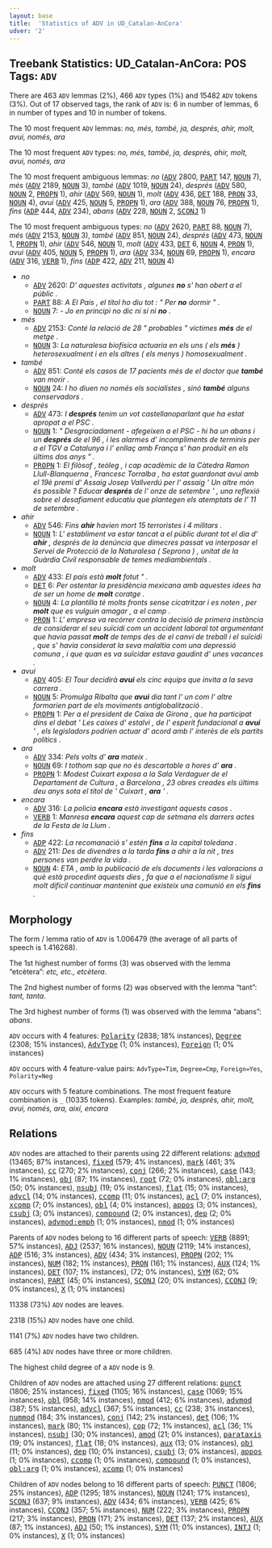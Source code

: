 ```yaml
---
layout: base
title:  'Statistics of ADV in UD_Catalan-AnCora'
udver: '2'
---
```


## Treebank Statistics: UD_Catalan-AnCora: POS Tags: `ADV`

There are 463 `ADV` lemmas (2%), 466 `ADV` types (1%) and 15482 `ADV` tokens (3%).
Out of 17 observed tags, the rank of `ADV` is: 6 in number of lemmas, 6 in number of types and 10 in number of tokens.

The 10 most frequent `ADV` lemmas: <em>no, més, també, ja, després, ahir, molt, avui, només, ara</em>

The 10 most frequent `ADV` types:  <em>no, més, també, ja, després, ahir, molt, avui, només, ara</em>

The 10 most frequent ambiguous lemmas: <em>no</em> (<tt><a href="ca_ancora-pos-ADV.html">ADV</a></tt> 2800, <tt><a href="ca_ancora-pos-PART.html">PART</a></tt> 147, <tt><a href="ca_ancora-pos-NOUN.html">NOUN</a></tt> 7), <em>més</em> (<tt><a href="ca_ancora-pos-ADV.html">ADV</a></tt> 2189, <tt><a href="ca_ancora-pos-NOUN.html">NOUN</a></tt> 3), <em>també</em> (<tt><a href="ca_ancora-pos-ADV.html">ADV</a></tt> 1019, <tt><a href="ca_ancora-pos-NOUN.html">NOUN</a></tt> 24), <em>després</em> (<tt><a href="ca_ancora-pos-ADV.html">ADV</a></tt> 580, <tt><a href="ca_ancora-pos-NOUN.html">NOUN</a></tt> 2, <tt><a href="ca_ancora-pos-PROPN.html">PROPN</a></tt> 1), <em>ahir</em> (<tt><a href="ca_ancora-pos-ADV.html">ADV</a></tt> 569, <tt><a href="ca_ancora-pos-NOUN.html">NOUN</a></tt> 1), <em>molt</em> (<tt><a href="ca_ancora-pos-ADV.html">ADV</a></tt> 436, <tt><a href="ca_ancora-pos-DET.html">DET</a></tt> 188, <tt><a href="ca_ancora-pos-PRON.html">PRON</a></tt> 33, <tt><a href="ca_ancora-pos-NOUN.html">NOUN</a></tt> 4), <em>avui</em> (<tt><a href="ca_ancora-pos-ADV.html">ADV</a></tt> 425, <tt><a href="ca_ancora-pos-NOUN.html">NOUN</a></tt> 5, <tt><a href="ca_ancora-pos-PROPN.html">PROPN</a></tt> 1), <em>ara</em> (<tt><a href="ca_ancora-pos-ADV.html">ADV</a></tt> 388, <tt><a href="ca_ancora-pos-NOUN.html">NOUN</a></tt> 76, <tt><a href="ca_ancora-pos-PROPN.html">PROPN</a></tt> 1), <em>fins</em> (<tt><a href="ca_ancora-pos-ADP.html">ADP</a></tt> 444, <tt><a href="ca_ancora-pos-ADV.html">ADV</a></tt> 234), <em>abans</em> (<tt><a href="ca_ancora-pos-ADV.html">ADV</a></tt> 228, <tt><a href="ca_ancora-pos-NOUN.html">NOUN</a></tt> 2, <tt><a href="ca_ancora-pos-SCONJ.html">SCONJ</a></tt> 1)

The 10 most frequent ambiguous types:  <em>no</em> (<tt><a href="ca_ancora-pos-ADV.html">ADV</a></tt> 2620, <tt><a href="ca_ancora-pos-PART.html">PART</a></tt> 88, <tt><a href="ca_ancora-pos-NOUN.html">NOUN</a></tt> 7), <em>més</em> (<tt><a href="ca_ancora-pos-ADV.html">ADV</a></tt> 2153, <tt><a href="ca_ancora-pos-NOUN.html">NOUN</a></tt> 3), <em>també</em> (<tt><a href="ca_ancora-pos-ADV.html">ADV</a></tt> 851, <tt><a href="ca_ancora-pos-NOUN.html">NOUN</a></tt> 24), <em>després</em> (<tt><a href="ca_ancora-pos-ADV.html">ADV</a></tt> 473, <tt><a href="ca_ancora-pos-NOUN.html">NOUN</a></tt> 1, <tt><a href="ca_ancora-pos-PROPN.html">PROPN</a></tt> 1), <em>ahir</em> (<tt><a href="ca_ancora-pos-ADV.html">ADV</a></tt> 546, <tt><a href="ca_ancora-pos-NOUN.html">NOUN</a></tt> 1), <em>molt</em> (<tt><a href="ca_ancora-pos-ADV.html">ADV</a></tt> 433, <tt><a href="ca_ancora-pos-DET.html">DET</a></tt> 6, <tt><a href="ca_ancora-pos-NOUN.html">NOUN</a></tt> 4, <tt><a href="ca_ancora-pos-PRON.html">PRON</a></tt> 1), <em>avui</em> (<tt><a href="ca_ancora-pos-ADV.html">ADV</a></tt> 405, <tt><a href="ca_ancora-pos-NOUN.html">NOUN</a></tt> 5, <tt><a href="ca_ancora-pos-PROPN.html">PROPN</a></tt> 1), <em>ara</em> (<tt><a href="ca_ancora-pos-ADV.html">ADV</a></tt> 334, <tt><a href="ca_ancora-pos-NOUN.html">NOUN</a></tt> 69, <tt><a href="ca_ancora-pos-PROPN.html">PROPN</a></tt> 1), <em>encara</em> (<tt><a href="ca_ancora-pos-ADV.html">ADV</a></tt> 316, <tt><a href="ca_ancora-pos-VERB.html">VERB</a></tt> 1), <em>fins</em> (<tt><a href="ca_ancora-pos-ADP.html">ADP</a></tt> 422, <tt><a href="ca_ancora-pos-ADV.html">ADV</a></tt> 211, <tt><a href="ca_ancora-pos-NOUN.html">NOUN</a></tt> 4)


* <em>no</em>
  * <tt><a href="ca_ancora-pos-ADV.html">ADV</a></tt> 2620: <em>D' aquestes activitats , algunes <b>no</b> s' han obert a el públic .</em>
  * <tt><a href="ca_ancora-pos-PART.html">PART</a></tt> 88: <em>A El País , el títol ho diu tot : " Per <b>no</b> dormir " .</em>
  * <tt><a href="ca_ancora-pos-NOUN.html">NOUN</a></tt> 7: <em>- Jo en principi no dic ni sí ni <b>no</b> .</em>
* <em>més</em>
  * <tt><a href="ca_ancora-pos-ADV.html">ADV</a></tt> 2153: <em>Conté la relació de 28 " probables " víctimes <b>més</b> de el metge .</em>
  * <tt><a href="ca_ancora-pos-NOUN.html">NOUN</a></tt> 3: <em>La naturalesa biofísica actuaria en els uns ( els <b>més</b> ) heterosexualment i en els altres ( els menys ) homosexualment .</em>
* <em>també</em>
  * <tt><a href="ca_ancora-pos-ADV.html">ADV</a></tt> 851: <em>Conté els casos de 17 pacients més de el doctor que <b>també</b> van morir .</em>
  * <tt><a href="ca_ancora-pos-NOUN.html">NOUN</a></tt> 24: <em>I ho diuen no només els socialistes , sinó <b>també</b> alguns conservadors .</em>
* <em>després</em>
  * <tt><a href="ca_ancora-pos-ADV.html">ADV</a></tt> 473: <em>I <b>després</b> tenim un vot castellanoparlant que ha estat apropat a el PSC .</em>
  * <tt><a href="ca_ancora-pos-NOUN.html">NOUN</a></tt> 1: <em>" Desgraciadament - afegeixen a el PSC - hi ha un abans i un <b>després</b> de el 96 , i les alarmes d' incompliments de terminis per a el TGV a Catalunya i l' enllaç amb França s' han produït en els últims dos anys " .</em>
  * <tt><a href="ca_ancora-pos-PROPN.html">PROPN</a></tt> 1: <em>El filòsof , teòleg , i cap acadèmic de la Càtedra Ramon Llull-Blanquerna , Francesc Torralba , ha estat guardonat avui amb el 19è premi d' Assaig Josep Vallverdú per l' assaig ' Un altre món és possible ? Educar <b>després</b> de l' onze de setembre ' , una reflexió sobre el desafiament educatiu que plantegen els atemptats de l' 11 de setembre .</em>
* <em>ahir</em>
  * <tt><a href="ca_ancora-pos-ADV.html">ADV</a></tt> 546: <em>Fins <b>ahir</b> havien mort 15 terroristes i 4 militars .</em>
  * <tt><a href="ca_ancora-pos-NOUN.html">NOUN</a></tt> 1: <em>L' establiment va estar tancat a el públic durant tot el dia d' <b>ahir</b> , després de la denúncia que dimecres passat va interposar el Servei de Protecció de la Naturalesa ( Seprona ) , unitat de la Guàrdia Civil responsable de temes mediambientals .</em>
* <em>molt</em>
  * <tt><a href="ca_ancora-pos-ADV.html">ADV</a></tt> 433: <em>El país està <b>molt</b> fotut " .</em>
  * <tt><a href="ca_ancora-pos-DET.html">DET</a></tt> 6: <em>Per ostentar la presidència mexicana amb aquestes idees ha de ser un home de <b>molt</b> coratge .</em>
  * <tt><a href="ca_ancora-pos-NOUN.html">NOUN</a></tt> 4: <em>La plantilla té molts fronts sense cicatritzar i es noten , per <b>molt</b> que es vulguin amagar , a el camp .</em>
  * <tt><a href="ca_ancora-pos-PRON.html">PRON</a></tt> 1: <em>L' empresa va recórrer contra la decisió de primera instància de considerar el seu suïcidi com un accident laboral tot argumentant que havia passat <b>molt</b> de temps des de el canvi de treball i el suïcidi , que s' havia considerat la seva malaltia com una depressió comuna , i que quan es va suïcidar estava gaudint d' unes vacances .</em>
* <em>avui</em>
  * <tt><a href="ca_ancora-pos-ADV.html">ADV</a></tt> 405: <em>El Tour decidirà <b>avui</b> els cinc equips que invita a la seva carrera .</em>
  * <tt><a href="ca_ancora-pos-NOUN.html">NOUN</a></tt> 5: <em>Promulga Ribalta que <b>avui</b> dia tant l' un com l' altre formarien part de els moviments antiglobalització .</em>
  * <tt><a href="ca_ancora-pos-PROPN.html">PROPN</a></tt> 1: <em>Per a el president de Caixa de Girona , que ha participat dins el debat ' Les caixes d' estalvi , de l' esperit fundacional a <b>avui</b> ' , els legisladors podrien actuar d' acord amb l' interès de els partits polítics .</em>
* <em>ara</em>
  * <tt><a href="ca_ancora-pos-ADV.html">ADV</a></tt> 334: <em>Pels volts d' <b>ara</b> mateix .</em>
  * <tt><a href="ca_ancora-pos-NOUN.html">NOUN</a></tt> 69: <em>I tothom sap que no és descartable a hores d' <b>ara</b> .</em>
  * <tt><a href="ca_ancora-pos-PROPN.html">PROPN</a></tt> 1: <em>Modest Cuixart exposa a la Sala Verdaguer de el Departament de Cultura , a Barcelona , 23 obres creades els últims deu anys sota el títol de ' Cuixart , <b>ara</b> ' .</em>
* <em>encara</em>
  * <tt><a href="ca_ancora-pos-ADV.html">ADV</a></tt> 316: <em>La policia <b>encara</b> està investigant aquests casos .</em>
  * <tt><a href="ca_ancora-pos-VERB.html">VERB</a></tt> 1: <em>Manresa <b>encara</b> aquest cap de setmana els darrers actes de la Festa de la Llum .</em>
* <em>fins</em>
  * <tt><a href="ca_ancora-pos-ADP.html">ADP</a></tt> 422: <em>La recomanació s' estén <b>fins</b> a la capital toledana .</em>
  * <tt><a href="ca_ancora-pos-ADV.html">ADV</a></tt> 211: <em>Des de divendres a la tarda <b>fins</b> a ahir a la nit , tres persones van perdre la vida .</em>
  * <tt><a href="ca_ancora-pos-NOUN.html">NOUN</a></tt> 4: <em>ETA , amb la publicació de els documents i les valoracions a què està procedint aquests dies , fa que a el nacionalisme li sigui molt difícil continuar mantenint que existeix una comunió en els <b>fins</b> .</em>

## Morphology

The form / lemma ratio of `ADV` is 1.006479 (the average of all parts of speech is 1.416268).

The 1st highest number of forms (3) was observed with the lemma “etcètera”: <em>etc, etc., etcètera</em>.

The 2nd highest number of forms (2) was observed with the lemma “tant”: <em>tant, tanta</em>.

The 3rd highest number of forms (1) was observed with the lemma “abans”: <em>abans</em>.

`ADV` occurs with 4 features: <tt><a href="ca_ancora-feat-Polarity.html">Polarity</a></tt> (2838; 18% instances), <tt><a href="ca_ancora-feat-Degree.html">Degree</a></tt> (2308; 15% instances), <tt><a href="ca_ancora-feat-AdvType.html">AdvType</a></tt> (1; 0% instances), <tt><a href="ca_ancora-feat-Foreign.html">Foreign</a></tt> (1; 0% instances)

`ADV` occurs with 4 feature-value pairs: `AdvType=Tim`, `Degree=Cmp`, `Foreign=Yes`, `Polarity=Neg`

`ADV` occurs with 5 feature combinations.
The most frequent feature combination is `_` (10335 tokens).
Examples: <em>també, ja, després, ahir, molt, avui, només, ara, així, encara</em>


## Relations

`ADV` nodes are attached to their parents using 22 different relations: <tt><a href="ca_ancora-dep-advmod.html">advmod</a></tt> (13465; 87% instances), <tt><a href="ca_ancora-dep-fixed.html">fixed</a></tt> (579; 4% instances), <tt><a href="ca_ancora-dep-mark.html">mark</a></tt> (461; 3% instances), <tt><a href="ca_ancora-dep-cc.html">cc</a></tt> (270; 2% instances), <tt><a href="ca_ancora-dep-conj.html">conj</a></tt> (266; 2% instances), <tt><a href="ca_ancora-dep-case.html">case</a></tt> (143; 1% instances), <tt><a href="ca_ancora-dep-obj.html">obj</a></tt> (87; 1% instances), <tt><a href="ca_ancora-dep-root.html">root</a></tt> (72; 0% instances), <tt><a href="ca_ancora-dep-obl-arg.html">obl:arg</a></tt> (50; 0% instances), <tt><a href="ca_ancora-dep-nsubj.html">nsubj</a></tt> (19; 0% instances), <tt><a href="ca_ancora-dep-flat.html">flat</a></tt> (15; 0% instances), <tt><a href="ca_ancora-dep-advcl.html">advcl</a></tt> (14; 0% instances), <tt><a href="ca_ancora-dep-ccomp.html">ccomp</a></tt> (11; 0% instances), <tt><a href="ca_ancora-dep-acl.html">acl</a></tt> (7; 0% instances), <tt><a href="ca_ancora-dep-xcomp.html">xcomp</a></tt> (7; 0% instances), <tt><a href="ca_ancora-dep-obl.html">obl</a></tt> (4; 0% instances), <tt><a href="ca_ancora-dep-appos.html">appos</a></tt> (3; 0% instances), <tt><a href="ca_ancora-dep-csubj.html">csubj</a></tt> (3; 0% instances), <tt><a href="ca_ancora-dep-compound.html">compound</a></tt> (2; 0% instances), <tt><a href="ca_ancora-dep-dep.html">dep</a></tt> (2; 0% instances), <tt><a href="ca_ancora-dep-advmod-emph.html">advmod:emph</a></tt> (1; 0% instances), <tt><a href="ca_ancora-dep-nmod.html">nmod</a></tt> (1; 0% instances)

Parents of `ADV` nodes belong to 16 different parts of speech: <tt><a href="ca_ancora-pos-VERB.html">VERB</a></tt> (8891; 57% instances), <tt><a href="ca_ancora-pos-ADJ.html">ADJ</a></tt> (2537; 16% instances), <tt><a href="ca_ancora-pos-NOUN.html">NOUN</a></tt> (2119; 14% instances), <tt><a href="ca_ancora-pos-ADP.html">ADP</a></tt> (516; 3% instances), <tt><a href="ca_ancora-pos-ADV.html">ADV</a></tt> (434; 3% instances), <tt><a href="ca_ancora-pos-PROPN.html">PROPN</a></tt> (202; 1% instances), <tt><a href="ca_ancora-pos-NUM.html">NUM</a></tt> (182; 1% instances), <tt><a href="ca_ancora-pos-PRON.html">PRON</a></tt> (161; 1% instances), <tt><a href="ca_ancora-pos-AUX.html">AUX</a></tt> (124; 1% instances), <tt><a href="ca_ancora-pos-DET.html">DET</a></tt> (107; 1% instances),  (72; 0% instances), <tt><a href="ca_ancora-pos-SYM.html">SYM</a></tt> (62; 0% instances), <tt><a href="ca_ancora-pos-PART.html">PART</a></tt> (45; 0% instances), <tt><a href="ca_ancora-pos-SCONJ.html">SCONJ</a></tt> (20; 0% instances), <tt><a href="ca_ancora-pos-CCONJ.html">CCONJ</a></tt> (9; 0% instances), <tt><a href="ca_ancora-pos-X.html">X</a></tt> (1; 0% instances)

11338 (73%) `ADV` nodes are leaves.

2318 (15%) `ADV` nodes have one child.

1141 (7%) `ADV` nodes have two children.

685 (4%) `ADV` nodes have three or more children.

The highest child degree of a `ADV` node is 9.

Children of `ADV` nodes are attached using 27 different relations: <tt><a href="ca_ancora-dep-punct.html">punct</a></tt> (1806; 25% instances), <tt><a href="ca_ancora-dep-fixed.html">fixed</a></tt> (1105; 16% instances), <tt><a href="ca_ancora-dep-case.html">case</a></tt> (1069; 15% instances), <tt><a href="ca_ancora-dep-obl.html">obl</a></tt> (958; 14% instances), <tt><a href="ca_ancora-dep-nmod.html">nmod</a></tt> (412; 6% instances), <tt><a href="ca_ancora-dep-advmod.html">advmod</a></tt> (387; 5% instances), <tt><a href="ca_ancora-dep-advcl.html">advcl</a></tt> (367; 5% instances), <tt><a href="ca_ancora-dep-cc.html">cc</a></tt> (238; 3% instances), <tt><a href="ca_ancora-dep-nummod.html">nummod</a></tt> (184; 3% instances), <tt><a href="ca_ancora-dep-conj.html">conj</a></tt> (142; 2% instances), <tt><a href="ca_ancora-dep-det.html">det</a></tt> (106; 1% instances), <tt><a href="ca_ancora-dep-mark.html">mark</a></tt> (80; 1% instances), <tt><a href="ca_ancora-dep-cop.html">cop</a></tt> (72; 1% instances), <tt><a href="ca_ancora-dep-acl.html">acl</a></tt> (36; 1% instances), <tt><a href="ca_ancora-dep-nsubj.html">nsubj</a></tt> (30; 0% instances), <tt><a href="ca_ancora-dep-amod.html">amod</a></tt> (21; 0% instances), <tt><a href="ca_ancora-dep-parataxis.html">parataxis</a></tt> (19; 0% instances), <tt><a href="ca_ancora-dep-flat.html">flat</a></tt> (18; 0% instances), <tt><a href="ca_ancora-dep-aux.html">aux</a></tt> (13; 0% instances), <tt><a href="ca_ancora-dep-obj.html">obj</a></tt> (11; 0% instances), <tt><a href="ca_ancora-dep-dep.html">dep</a></tt> (10; 0% instances), <tt><a href="ca_ancora-dep-csubj.html">csubj</a></tt> (3; 0% instances), <tt><a href="ca_ancora-dep-appos.html">appos</a></tt> (1; 0% instances), <tt><a href="ca_ancora-dep-ccomp.html">ccomp</a></tt> (1; 0% instances), <tt><a href="ca_ancora-dep-compound.html">compound</a></tt> (1; 0% instances), <tt><a href="ca_ancora-dep-obl-arg.html">obl:arg</a></tt> (1; 0% instances), <tt><a href="ca_ancora-dep-xcomp.html">xcomp</a></tt> (1; 0% instances)

Children of `ADV` nodes belong to 16 different parts of speech: <tt><a href="ca_ancora-pos-PUNCT.html">PUNCT</a></tt> (1806; 25% instances), <tt><a href="ca_ancora-pos-ADP.html">ADP</a></tt> (1295; 18% instances), <tt><a href="ca_ancora-pos-NOUN.html">NOUN</a></tt> (1241; 17% instances), <tt><a href="ca_ancora-pos-SCONJ.html">SCONJ</a></tt> (637; 9% instances), <tt><a href="ca_ancora-pos-ADV.html">ADV</a></tt> (434; 6% instances), <tt><a href="ca_ancora-pos-VERB.html">VERB</a></tt> (425; 6% instances), <tt><a href="ca_ancora-pos-CCONJ.html">CCONJ</a></tt> (357; 5% instances), <tt><a href="ca_ancora-pos-NUM.html">NUM</a></tt> (222; 3% instances), <tt><a href="ca_ancora-pos-PROPN.html">PROPN</a></tt> (217; 3% instances), <tt><a href="ca_ancora-pos-PRON.html">PRON</a></tt> (171; 2% instances), <tt><a href="ca_ancora-pos-DET.html">DET</a></tt> (137; 2% instances), <tt><a href="ca_ancora-pos-AUX.html">AUX</a></tt> (87; 1% instances), <tt><a href="ca_ancora-pos-ADJ.html">ADJ</a></tt> (50; 1% instances), <tt><a href="ca_ancora-pos-SYM.html">SYM</a></tt> (11; 0% instances), <tt><a href="ca_ancora-pos-INTJ.html">INTJ</a></tt> (1; 0% instances), <tt><a href="ca_ancora-pos-X.html">X</a></tt> (1; 0% instances)

